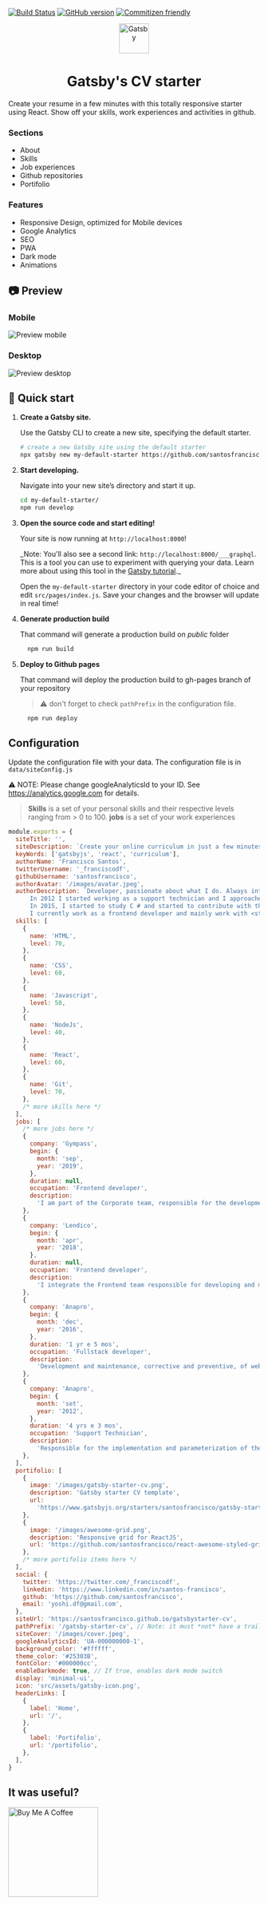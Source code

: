 [![Build Status](https://travis-ci.org/santosfrancisco/gatsby-starter-cv.svg?branch=master)](https://travis-ci.org/santosfrancisco/gatsby-starter-cv)
[![GitHub version](https://badge.fury.io/gh/santosfrancisco%2Fgatsby-starter-cv.svg)](https://badge.fury.io/gh/santosfrancisco%2Fgatsby-starter-cv)
[![Commitizen friendly](https://img.shields.io/badge/commitizen-friendly-brightgreen.svg)](http://commitizen.github.io/cz-cli/)

<p align="center">
  <a href="https://www.gatsbyjs.org">
    <img alt="Gatsby" src="https://www.gatsbyjs.org/monogram.svg" width="60" />
  </a>
</p>
<h1 align="center">
  Gatsby's CV starter
</h1>

Create your resume in a few minutes with this totally responsive starter using React. Show off your skills, work experiences and activities in github.

### Sections

- About
- Skills
- Job experiences
- Github repositories
- Portifolio

### Features

- Responsive Design, optimized for Mobile devices
- Google Analytics
- SEO
- PWA
- Dark mode
- Animations

## 📷 Preview

### Mobile

![Preview mobile](./preview-mobile.gif)

### Desktop

![Preview desktop](./preview-desktop.gif)

## 🚀 Quick start

1.  **Create a Gatsby site.**

    Use the Gatsby CLI to create a new site, specifying the default starter.

    ```sh
    # create a new Gatsby site using the default starter
    npx gatsby new my-default-starter https://github.com/santosfrancisco/gatsby-starter-cv
    ```

2.  **Start developing.**

    Navigate into your new site’s directory and start it up.

    ```sh
    cd my-default-starter/
    npm run develop
    ```

3.  **Open the source code and start editing!**

    Your site is now running at `http://localhost:8000`!

    \_Note: You'll also see a second link: `http://localhost:8000/___graphql`. This is a tool you can use to experiment with querying your data. Learn more about using this tool in the [Gatsby tutorial](https://www.gatsbyjs.org/tutorial/part-five/#introducing-graphiql).\_

    Open the `my-default-starter` directory in your code editor of choice and edit `src/pages/index.js`. Save your changes and the browser will update in real time!

4.  **Generate production build**

    That command will generate a production build on _public_ folder

    ```sh
      npm run build
    ```

5.  **Deploy to Github pages**

    That command will deploy the production build to gh-pages branch of your repository

    > ⚠️ don't forget to check `pathPrefix` in the configuration file.


    ```sh
      npm run deploy
    ```

## Configuration

Update the configuration file with your data. The configuration file is in `data/siteConfig.js`

:warning: NOTE: Please change googleAnalyticsId to your ID. See https://analytics.google.com for details.

> **Skills** is a set of your personal skills and their respective levels ranging from > 0 to 100.
> **jobs** is a set of your work experiences

```js
module.exports = {
  siteTitle: '',
  siteDescription: `Create your online curriculum in just a few minutes with this starter`,
  keyWords: ['gatsbyjs', 'react', 'curriculum'],
  authorName: 'Francisco Santos',
  twitterUsername: '_franciscodf',
  githubUsername: 'santosfrancisco',
  authorAvatar: '/images/avatar.jpeg',
  authorDescription: `Developer, passionate about what I do. Always interested in how the sites were made, I started to study HTML by hobby. <br />
      In 2012 I started working as a support technician and I approached the developers.
      In 2015, I started to study C # and started to contribute with the team giving maintenance in an application in C # and .NET. <br />
      I currently work as a frontend developer and mainly work with <strong>Javascript, NodeJS e React.</strong>`,
  skills: [
    {
      name: 'HTML',
      level: 70,
    },
    {
      name: 'CSS',
      level: 60,
    },
    {
      name: 'Javascript',
      level: 50,
    },
    {
      name: 'NodeJs',
      level: 40,
    },
    {
      name: 'React',
      level: 60,
    },
    {
      name: 'Git',
      level: 70,
    },
    /* more skills here */
  ],
  jobs: [
    /* more jobs here */
    {
      company: 'Gympass',
      begin: {
        month: 'sep',
        year: '2019',
      },
      duration: null,
      occupation: 'Frontend developer',
      description:
        'I am part of the Corporate team, responsible for the development and maintenance of the employee management platform, giving more and more autonomy to partner companies.',
    },
    {
      company: 'Lendico',
      begin: {
        month: 'apr',
        year: '2018',
      },
      duration: null,
      occupation: 'Frontend developer',
      description:
        'I integrate the Frontend team responsible for developing and maintaining the online lending platform.',
    },
    {
      company: 'Anapro',
      begin: {
        month: 'dec',
        year: '2016',
      },
      duration: '1 yr e 5 mos',
      occupation: 'Fullstack developer',
      description:
        'Development and maintenance, corrective and preventive, of web applications for the real estate market.',
    },
    {
      company: 'Anapro',
      begin: {
        month: 'set',
        year: '2012',
      },
      duration: '4 yrs e 3 mos',
      occupation: 'Support Technician',
      description:
        'Responsible for the implementation and parameterization of the system, training and customer support. Acting also in person in real estate launches guaranteeing the success and good use of the tool.',
    },
  ],
  portifolio: [
    {
      image: '/images/gatsby-starter-cv.png',
      description: 'Gatsby starter CV template',
      url:
        'https://www.gatsbyjs.org/starters/santosfrancisco/gatsby-starter-cv/',
    },
    {
      image: '/images/awesome-grid.png',
      description: 'Responsive grid for ReactJS',
      url: 'https://github.com/santosfrancisco/react-awesome-styled-grid',
    },
    /* more portifolio items here */
  ],
  social: {
    twitter: 'https://twitter.com/_franciscodf',
    linkedin: 'https://www.linkedin.com/in/santos-francisco',
    github: 'https://github.com/santosfrancisco',
    email: 'yoshi.df@gmail.com',
  },
  siteUrl: 'https://santosfrancisco.github.io/gatsbystarter-cv',
  pathPrefix: '/gatsby-starter-cv', // Note: it must *not* have a trailing slash.
  siteCover: '/images/cover.jpeg',
  googleAnalyticsId: 'UA-000000000-1',
  background_color: '#ffffff',
  theme_color: '#25303B',
  fontColor: '#000000cc',
  enableDarkmode: true, // If true, enables dark mode switch
  display: 'minimal-ui',
  icon: 'src/assets/gatsby-icon.png',
  headerLinks: [
    {
      label: 'Home',
      url: '/',
    },
    {
      label: 'Portifolio',
      url: '/portifolio',
    },
  ],
}
```

## It was useful?

<a href="https://www.buymeacoffee.com/santosfrancisco" target="_blank"><img src="https://cdn.buymeacoffee.com/buttons/default-blue.png" alt="Buy Me A Coffee" width="180px" ></a>
